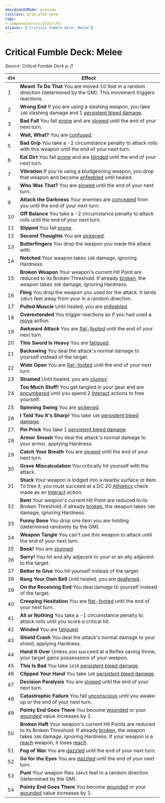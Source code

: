 ```yaml
---
obsidianUIMode: preview
cssclass: pf2e,pf2e-note
tags:
- compendium/src/pf2e/cfd
aliases: ["Critical Fumble Deck: Melee"]
---
```

# Critical Fumble Deck: Melee  
*Source: Critical Fumble Deck p. 0*  

| `d54` | Effect |
|-------|--------|
| 1 | **Meant To Do That** You are moved 10 feet in a random direction (determined by the GM). This movement triggers reactions. |
| 2 | **Wrong End** If you are using a slashing weapon, you take `1d6` slashing damage and 1 [persistent bleed damage](../conditions.md#Persistent%20Damage). |
| 3 | **Bad Fall** You fall [prone](../conditions.md#Prone) and are [slowed](../conditions.md#Slowed) until the end of your next turn. |
| 4 | **Wait, What?** You are [confused](../conditions.md#Confused). |
| 5 | **Bad Grip** You take a -2 circumstance penalty to attack rolls with this weapon until the end of your next turn. |
| 6 | **Eat Dirt** You fall [prone](../conditions.md#Prone) and are [blinded](../conditions.md#Blinded) until the end of your next turn. |
| 7 | **Vibration** If you're using a bludgeoning weapon, you drop that weapon and become [enfeebled](../conditions.md#Enfeebled) until healed. |
| 8 | **Who Was That?** You are [slowed](../conditions.md#Slowed) until the end of your next turn. |
| 9 | **Attack the Darkness** Your enemies are [concealed](../conditions.md#Concealed) from you until the end of your next turn. |
| 10 | **Off Balance** You take a -2 circumstance penalty to attack rolls until the end of your next turn. |
| 11 | **Slipped** You fall [prone](../conditions.md#Prone). |
| 12 | **Second Thoughts** You are [sickened](../conditions.md#Sickened). |
| 13 | **Butterfingers** You drop the weapon you made the attack with. |
| 14 | **Notched** Your weapon takes `1d6` damage, ignoring Hardness. |
| 15 | **Broken Weapon** Your weapon's current Hit Point are reduced to its Broken Threshold. If already [broken](../conditions.md#Broken), the weapon takes `3d6` damage, ignoring Hardness. |
| 16 | **Fling** You drop the weapon you used for the attack. It lands `1d6x5` feet away from your in a random direction. |
| 17 | **Pulled Muscle** Until healed, you are [enfeebled](../conditions.md#Enfeebled). |
| 18 | **Overextended** You trigger reactions as if you had used a [move](../traits/move.md) action. |
| 19 | **Awkward Attack** You are [flat-footed](../conditions.md#Flat-footed) until the end of your next turn. |
| 20 | **This Sword Is Heavy** You are [fatigued](../conditions.md#Fatigued). |
| 21 | **Backswing** You deal the attack's normal damage to yourself instead of the target. |
| 22 | **Wide Open** You are [flat-footed](../conditions.md#Flat-footed) until the end of your next turn. |
| 23 | **Strained** Until healed, you are [clumsy](../conditions.md#Clumsy). |
| 24 | **Too Much Stuff!** You get tangled in your gear and are [encumbered](../conditions.md#Encumbered) until you spend 2 [Interact](../actions/interact.md) actions to free yourself. |
| 25 | **Spinning Swing** You are [sickened](../conditions.md#Sickened). |
| 26 | **I Told You It's Sharp!** You take `1d6` [persistent bleed damage](../conditions.md#Persistent%20Damage). |
| 27 | **Pin Prick** You take 1 [persistent bleed damage](../conditions.md#Persistent%20Damage). |
| 28 | **Armor Smash** You deal the attack's normal damage to your armor, applying Hardness. |
| 29 | **Catch Your Breath** You are [slowed](../conditions.md#Slowed) until the end of your next turn. |
| 30 | **Grave Miscalculation** You critically hit yourself with the attack. |
| 31 | **Stuck** Your weapon is lodged into a nearby surface or item. To free it, you must succeed at a DC 20 [Athletics](../../compendium/skills.md#Athletics) check made as an [Interact](../actions/interact.md) action. |
| 32 | **Bent** Your weapon's current Hit Point are reduced to its Broken Threshold. if already [broken](../conditions.md#Broken), the weapon takes `3d6` damage, ignoring Hardness. |
| 33 | **Funny Bone** You drop one item you are holding (determined randomly by the GM). |
| 34 | **Weapon Tangle** You can't use this weapon to attack until the end of your next turn. |
| 35 | **Bonk!** You are [stunned](../conditions.md#Stunned). |
| 36 | **Sorry!** You hit and ally adjacent to your or an ally adjacent to the target. |
| 37 | **Better to Give** You hit yourself instead of the target. |
| 38 | **Rang Your Own Bell** Until healed, you are [deafened](../conditions.md#Deafened). |
| 39 | **On the Receiving End** You deal damage to yourself instead of the target. |
| 40 | **Creeping Hesitation** You are [flat-footed](../conditions.md#Flat-footed) until the end of your next turn. |
| 41 | **All or Nothing** You take a -1 circumstance penalty to attack rolls until you score a critical hit. |
| 42 | **Winded** You are [fatigued](../conditions.md#Fatigued). |
| 43 | **Shield Crash** You deal the attack's normal damage to your shield, applying Hardness. |
| 44 | **Hand It Over** Unless you succeed at a Reflex saving throw, your target gains possessions of your weapon. |
| 45 | **This Is Bad** You take `1d10` [persistent bleed damage](../conditions.md#Persistent%20Damage). |
| 46 | **Clipped Your Hand** You take `1d8` [persistent bleed damage](../conditions.md#Persistent%20Damage). |
| 47 | **Decision Paralysis** You are [slowed](../conditions.md#Slowed) until the end of your next turn. |
| 48 | **Catastrophic Failure** You fall [unconscious](../conditions.md#Unconscious) until you awake up or the end of your next turn. |
| 49 | **Pointy End Goes There** You become [wounded](../conditions.md#Wounded) or your [wounded](../conditions.md#Wounded) value increases by 1. |
| 50 | **Broken Haft** Your weapon's current Hit Points are reduced to its Broken Threshold. If already [broken](../conditions.md#Broken), the weapon takes `3d6` damage, ignoring Hardness. If your weapon is a [reach](../traits/reach.md) weapon, it loses [reach](../traits/reach.md). |
| 51 | **Fog of War** You are [dazzled](../conditions.md#Dazzled) until the end of your next turn. |
| 52 | **Go for the Eyes** You are [dazzled](../conditions.md#Dazzled) until the end of your next turn. |
| 53 | **Punt** Your weapon files `1d4x5` feet in a random direction (determined by the GM). |
| 54 | **Pointy End Goes There** You become [wounded](../conditions.md#Wounded) or your [wounded](../conditions.md#Wounded) value increases by 1. |